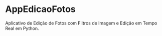 # AppEdicaoFotos
Aplicativo de Edição de Fotos com Filtros de Imagem e Edição em Tempo Real em Python.
